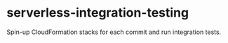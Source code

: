 # serverless-integration-testing
Spin-up CloudFormation stacks for each commit and run integration tests.
